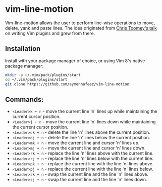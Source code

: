 # vim-line-motion

Vim-line-motion allows the user to perform line-wise operations to move,
delete, yank and paste lines.  The idea originated from <a
href="https://www.youtube.com/watch?v=lwD8G1P52Sk">Chris Toomey's talk</a>
on writing Vim plugins and grew from there.

## Installation

Install with your package manager of choice, or using Vim 8's native package manager:

```sh
mkdir -p ~/.vim/pack/plugins/start
cd ~/.vim/pack/plugins/start
git clone https://github.com/aymenhafeez/vim-line-motion
```

## Commands:
* `<Leader>k + n` - move the current line 'n' lines up while maintaining
  the current cursor position.
* `<Leader>j + n` - move the current line 'n' lines down while maintaining
  the current cursor position.
* `<Leader>dk + n` - delete the line 'n' lines above the current position.
* `<Leader>dj + n` - delete the line 'n' lines below the current position.
* `<Leader>mk + n` - move the current line and cursor 'n' lines up.
* `<Leader>mj + n` - move the current line and cursor 'n' lines down.
* `<Leader>rk + n` - replace the line 'n' lines above with the current
  line.
* `<Leader>rj + n` - replace the line 'n' lines below with the current
  line.
* `<Leader>pk + n` - replace the current line with the line 'n' lines
above.
* `<Leader>pj + n` - replace the current line with the line 'n' lines
below.
* `<Leader>sk + n` - swap the current line and the line 'n' lines above.
* `<Leader>sj + n` - swap the current line and the line 'n' lines down.
